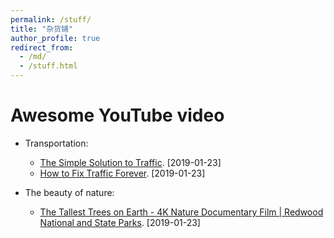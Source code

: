 ```yaml
---
permalink: /stuff/
title: "杂货铺"
author_profile: true
redirect_from:
  - /md/
  - /stuff.html
---
```


Awesome YouTube video
=======
- Transportation:
  - [The Simple Solution to Traffic](https://www.youtube.com/watch?v=iHzzSao6ypE&t=5s). [2019-01-23]
  - [How to Fix Traffic Forever](https://www.youtube.com/watch?v=N4PW66_g6XA). [2019-01-23]

- The beauty of nature:
  - [The Tallest Trees on Earth - 4K Nature Documentary Film | Redwood National and State Parks](https://www.youtube.com/watch?v=FWi2bn40ma4&vl=en). [2019-01-23]
